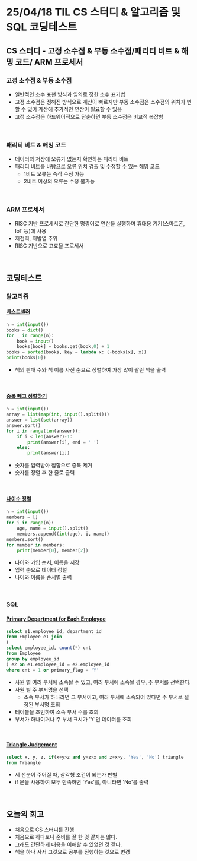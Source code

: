 # 25/04/18 TIL CS 스터디 & 알고리즘 및 SQL 코딩테스트
## CS 스터디 - 고정 소수점 & 부동 소수점/패리티 비트 & 해밍 코드/ ARM 프로세서
### 고정 소수점 & 부동 소수점
- 일반적인 소수 표현 방식과 임의로 정한 소수 표기법
- 고정 소수점은 정해진 방식으로 계산이 빠르지만 부동 소수점은 소수점의 위치가 변할 수 있어 계산에 추가적인 연산이 필요할 수 있음
- 고정 소수점은 하드웨어적으로 단순하면 부동 소수점은 비교적 복잡함
<br>

### 패리티 비트 & 해밍 코드
- 데이터의 저장에 오류가 없는지 확인하는 패리티 비트
- 패리티 비트를 바탕으로 오류 위치 검출 및 수정할 수 있는 해밍 코드
  - 1비트 오류는 즉각 수정 가능
  - 2비트 이상의 오류는 수정 불가능
<br>

### ARM 프로세서
- RISC 기반 프로세서로 간단한 명령어로 연산을 실행하며 휴대용 기기(스마트폰, IoT 등)에 사용
- 저전력, 저발열 주위
- RISC 기반으로 고효율 프로세서
<br>

## 코딩테스트
### 알고리즘
#### [베스트셀러](https://www.acmicpc.net/problem/1302)
```python
n = int(input())
books = dict()
for _ in range(n):
    book = input()
    books[book] = books.get(book,0) + 1
books = sorted(books, key = lambda x: (-books[x], x))
print(books[0])
```
- 책의 판매 수와 책 이름 사전 순으로 정렬하여 가장 많이 팔린 책을 출력
<br>

#### [중복 빼고 정렬하기](https://www.acmicpc.net/problem/10867)
```python
n = int(input())
array = list(map(int, input().split()))
answer = list(set(array))
answer.sort()
for i in range(len(answer)):
    if i < len(answer)-1:
        print(answer[i], end = ' ')
    else:
        print(answer[i])
```
- 숫자를 입력받아 집합으로 중복 제거
- 숫자를 정렬 후 한 줄로 출력
<br>

#### [나이순 정렬](https://www.acmicpc.net/problem/10814)
```python
n = int(input())
members = []
for i in range(n):
    age, name = input().split()
    members.append((int(age), i, name))
members.sort()
for member in members:
    print(member[0], member[2])
```
- 나이와 가입 순서, 이름을 저장
- 입력 순으로 데이터 정렬
- 나이와 이름을 순서별 출력
<br>

### SQL
#### [Primary Department for Each Employee](https://leetcode.com/problems/primary-department-for-each-employee/description/)
```SQL
select e1.employee_id, department_id
from Employee e1 join
(
select employee_id, count(*) cnt
from Employee
group by employee_id
) e2 on e1.employee_id = e2.employee_id
where cnt = 1 or primary_flag = 'Y'
```
- 사원 별 여러 부서에 소속될 수 있고, 여러 부서에 소속될 경우, 주 부서를 선택한다.
- 사원 별 주 부서명을 선택
  - 소속 부서가 하나라면 그 부서이고, 여러 부서에 소속되어 있다면 주 부서로 설정된 부서명 조회
- 테이블을 조인하여 소속 부서 수를 조회
- 부서가 하나이거나 주 부서 표시가 'Y'인 데이터를 조회
<br>

#### [Triangle Judgement](https://leetcode.com/problems/triangle-judgement/description/)
```SQL
select x, y, z, if(x+y>z and y+z>x and z+x>y, 'Yes', 'No') triangle
from Triangle
```
- 세 선분이 주어질 때, 삼각형 조건이 되는가 판별
- if 문을 사용하여 모두 만족하면 'Yes'를, 아니라면 'No'를 출력
<br>

## 오늘의 회고
- 처음으로 CS 스터디를 진행
- 처음으로 하다보니 준비를 잘 한 것 같지는 않다.
- 그래도 간단하게 내용을 이해할 수 있었던 것 같다.
- 책을 하나 사서 그것으로 공부를 진행하는 것으로 변경